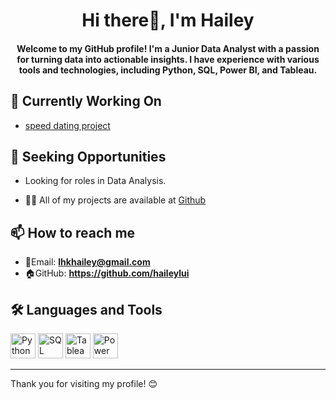 <h1 align="center">Hi there👋, I'm Hailey</h1>
<h4 align="center">Welcome to my GitHub profile! I'm a Junior Data Analyst with a passion for turning data into actionable insights. I have experience with various tools and technologies, including Python, SQL, Power BI, and Tableau.</h4>


## 🚀 Currently Working On
- [speed dating project](https://github.com/haileylui/speed_dating_project.git)

## 💼 Seeking Opportunities
- Looking for roles in Data Analysis.

- 👨‍💻 All of my projects are available at [Github](https://github.com/haileylui)

## 📫 How to reach me
- 📧Email: **lhkhailey@gmail.com**
- 🏠GitHub: **https://github.com/haileylui**

## 🛠 Languages and Tools

<p>
  <img src="https://img.icons8.com/color/48/000000/python.png" alt="Python" width="40" height="40"/>
  <img src="https://img.icons8.com/color/48/000000/sql.png" alt="SQL" width="40" height="40"/>
  <img src="https://img.icons8.com/color/48/000000/tableau-software.png" alt="Tableau" width="40" height="40"/>
  <img src="https://img.icons8.com/color/48/000000/power-bi.png" alt="Power BI" width="40" height="40"/>
</p>

---

Thank you for visiting my profile! 😊
